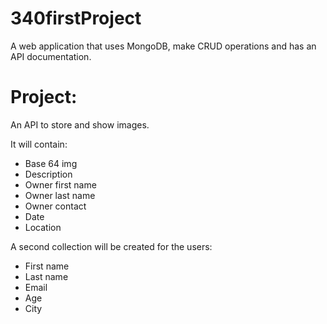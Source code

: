 # 340firstProject

A web application that uses MongoDB, make CRUD operations and has an API documentation.

# Project:

An API to store and show images.

It will contain:

- Base 64 img
- Description
- Owner first name
- Owner last name
- Owner contact
- Date
- Location

A second collection will be created for the users:

- First name
- Last name
- Email
- Age
- City

